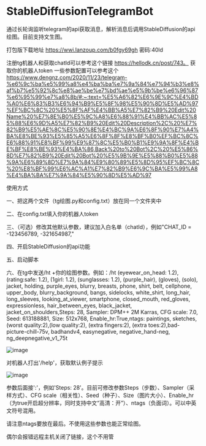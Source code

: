 # StableDiffusionTelegramBot
通过长轮询监听telegram的api获取消息，解析消息后调用StableDiffusion的api绘图。目前支持文生图。

打包版下载地址 https://wwi.lanzoup.com/b0fgy69gh
密码:40ld

注册tg机器人和获取chatId可以参考这个链接 https://hellodk.cn/post/743。
获取你的机器人token
一些参数配置可以参考这个 https://www.dengnz.com/2020/11/23/telegram-%e6%9c%ba%e5%99%a8%e4%ba%ba%e7%9a%84%e7%94%b3%e8%af%b7%e5%92%8c%e8%ae%be%e7%bd%ae%e5%9b%be%e6%96%87%e6%95%99%e7%a8%8b/#:~:text=%E5%A6%82%E6%9E%9C%E4%BD%A0%E6%83%B3%E6%94%B9%E5%8F%98%E5%90%8D%E5%AD%97%EF%BC%8C%20%E5%8F%AF%E4%BB%A5%E7%82%B9%20Edit%20Name%20%E7%8E%B0%E5%9C%A8%E6%88%91%E4%BB%AC%E5%85%88%E6%9D%A5%E7%82%B9%20Edit%20Description%2C%20%E7%82%B9%E5%AE%8C%E5%90%8E%E4%BC%9A%E6%8F%90%E7%A4%BA%E8%BE%93%E5%85%A5%E6%8F%8F%E8%BF%B0%EF%BC%8C%E6%88%91%E8%BF%99%E9%87%8C%E5%B0%B1%E9%9A%8F%E4%BE%BF%E8%BE%93%E4%BA%86,Back%20to%20Bot%2C%20%E5%86%8D%E7%82%B9%20Edit%20Bot%20%E5%9B%9E%E5%88%B0%E5%88%9A%E6%89%8D%E7%9A%84%E9%80%89%E5%8D%95%EF%BC%8C%20%E8%BF%99%E6%AC%A1%E7%82%B9%E6%9C%BA%E5%99%A8%E4%BA%BA%E7%9A%84%E5%90%8D%E5%AD%97

使用方式  

一、把这两个文件（tg绘图.py和config.txt）放在同一个文件夹中  

二、在config.txt填入你的机器人token  

三、（可选）修改其他默认参数，建议加入白名单（chatId），例如"CHAT_ID = -123456789, -321654987,"  

四、开启StableDiffusion的api功能

五、启动脚本

六、在tg中发送/ht +你的绘图参数。例如：/ht (eyewear_on_head: 1.2), (rating:safe: 1.2), (1girl: 1.2), (sunglasses: 1.2), (purple_hair), (gloves), (solo), jacket, holding, purple_eyes, blurry, breasts, phone, shirt, belt, cellphone, upper_body, blurry_background, bangs, sidelocks, white_shirt, long_hair, long_sleeves, looking_at_viewer, smartphone, closed_mouth, red_gloves, expressionless, hair_between_eyes, black_jacket, jacket_on_shoulders,Steps: 28, Sampler: DPM++ 2M Karras, CFG scale: 7.0, Seed: 613188881, Size: 512x768, Enable_hr:True,ntags: paintings, sketches, (worst quality:2),(low quality:2), (extra fingers:2), (extra toes:2),bad-picture-chill-75v, badhandv4, easynegative, negative_hand-neg, ng_deepnegative_v1_75t

![image](https://github.com/1803233552/StableDiffusionTelegramBot/assets/71918224/7dc3467a-4d09-4704-8e5d-b424b8f5ac05)


对机器人打出'/help'，获取默认例子提示

![image](https://github.com/1803233552/StableDiffusionTelegramBot/assets/71918224/0cdee482-3c5c-4696-8c37-40b665803d9d)


参数后面接':'，例如'Steps: 28'。目前可修改参数Steps（步数）、Sampler（采样方式）、CFG scale（相关性）、Seed（种子）、Size（图片大小）、Enable_hr（为true开启超分辨率，同时支持中文“高清：开”）、ntags（负面词）。可以中英文符号混用。

请注意ntags要放在最后。不使用这些参数也能正常绘图。

偶尔会报错远程主机关闭了链接，这个不用管
